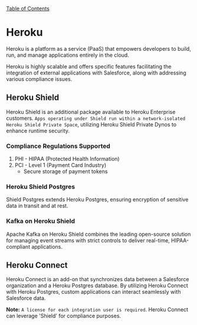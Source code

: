 [Table of Contents](../Documentation.md)

# Heroku

Heroku is a platform as a service (PaaS) that empowers developers to build, run, and manage applications entirely in the cloud.

Heroku is highly scalable and offers specific features facilitating the integration of external applications with Salesforce, along with addressing various compliance issues.

## Heroku Shield

Heroku Shield is an additional package available to Heroku Enterprise customers. `Apps operating under Shield run within a network-isolated Heroku Shield Private Space`, utilizing Heroku Shield Private Dynos to enhance runtime security.

### Compliance Regulations Supported

1. PHI - HIPAA (Protected Health Information)
2. PCI - Level 1 (Payment Card Industry)
   - Secure storage of payment tokens

### Heroku Shield Postgres

Shield Postgres extends Heroku Postgres, ensuring encryption of sensitive data in transit and at rest.

### Kafka on Heroku Shield

Apache Kafka on Heroku Shield combines the leading open-source solution for managing event streams with strict controls to deliver real-time, HIPAA-compliant applications.

## Heroku Connect

Heroku Connect is an add-on that synchronizes data between a Salesforce organization and a Heroku Postgres database.
By utilizing Heroku Connect with Heroku Postgres, custom applications can interact seamlessly with Salesforce data.

**Note:** `A license for each integration user is required`. Heroku Connect can leverage 'Shield' for compliance purposes.
